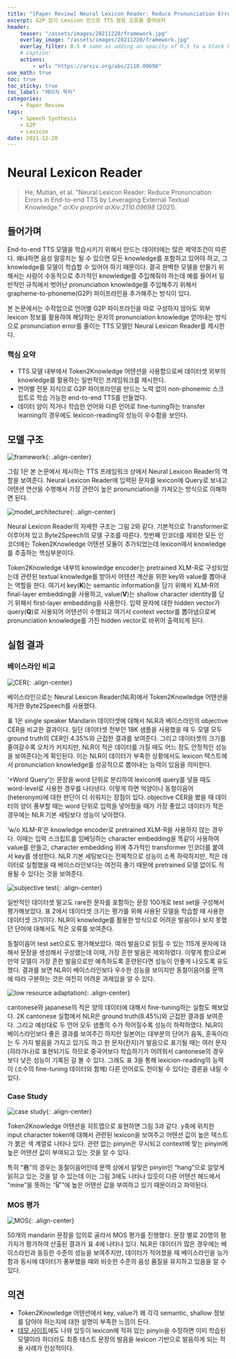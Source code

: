 ```yaml
---
title: "[Paper Review] Neural Lexicon Reader: Reduce Pronunciation Errors in End-to-end TTS by Leveraging External Textual Knowledge"
excerpt: G2P 없이 Lexicon 만으로 TTS 발음 오류를 줄여보자
header:
    teaser: "/assets/images/20211220/framework.jpg"
    overlay_image: "/assets/images/20211220/framework.jpg"
    overlay_filter: 0.5 # same as adding an opacity of 0.5 to a black background
    # caption: 
    actions:
        - url: "https://arxiv.org/abs/2110.09698"
use_math: true
toc: true
toc_sticky: true
toc_label: "페이지 목차"
categories: 
    - Paper Review
tags: 
    - Speech Synthesis
    - G2P
    - Lexicon
date: 2021-12-20
---
```


# Neural Lexicon Reader

> He, Mutian, et al. "Neural Lexicon Reader: Reduce Pronunciation Errors in End-to-end TTS by Leveraging External Textual Knowledge." *arXiv preprint arXiv:2110.09698* (2021).
> 

## 들어가며

End-to-end TTS 모델을 학습시키기 위해서 만드는 데이터에는 많은 제약조건이 따른다. 왜냐하면 음성 말뭉치는 될 수 있으면 모든 knowledge를 포함하고 있어야 하고, 그 knowledge를 모델이 학습할 수 있어야 하기 때문이다. 결국 완벽한 모델을 만들기 위해서는 사람이 수동적으로 추가적인 knowledge를 주입해줘야 하는데 예를 들어서 일반적인 규칙에서 벗어난 pronunciation knowledge를 주입해주기 위해서 grapheme-to-phoneme(G2P) 파이프라인을 추가해주는 방식이 있다. 

본 논문에서는 수작업으로 언어별 G2P 파이프라인을 따로 구성하지 않아도 외부 lexicon 정보를 활용하여 해당하는 문자의 pronunciation knowledge 얻어내는 방식으로 pronunciation error를 줄이는 TTS 모델인 Neural Lexicon Reader를 제시한다.

### 핵심 요약

- TTS 모델 내부에서 Token2Knowledge 어텐션을 사용함으로써 데이터셋 외부의 knowledge를 활용하는 일반적인 프레임워크를 제시한다.
- 언어별 전문 지식으로 G2P 파이프라인을 만드는 노력 없이 non-phonemic 스크립트로 학습 가능한 end-to-end TTS를 만들었다.
- 데이터 양이 적거나 학습한 언어와 다른 언어로 fine-tuning하는 transfer learning의 경우에도 lexicon-reading의 성능이 우수함을 보인다.

## 모델 구조

![framework](/assets/images/20211220/framework.jpg){: .align-center}  

그림 1은 본 논문에서 제시하는 TTS 프레임워크 상에서 Neural Lexicon Reader의 역할을 보여준다. Neural Lexicon Reader에 입력된 문자를 lexicon에 Query로 보내고 어텐션 연산을 수행해서 가장 관련이 높은 pronunciation을 가져오는 방식으로 이해하면 된다.

![model_architecture](/assets/images/20211220/model_architecture.jpg){: .align-center}  

Neural Lexicon Reader의 자세한 구조는 그림 2와 같다. 기본적으로 Transformer로 이루어져 있고 Byte2Speech의 모델 구조를 따른다. 첫번째 인코더를 제외한 모든 인코더에는 Token2Knowledge 어텐션 모듈이 추가되었는데 lexicon에서 knowledge를 추출하는 핵심부분이다. 

Token2Knowledge 내부의 knowledge encoder는 pretrained XLM-R로 구성되었는데 관련된 textual knowledge를 받아서 어텐션 계산을 위한 key와 value를 뽑아내는 역할을 한다. 여기서 key(**K**)는 semantic information을 담기 위해서 XLM-R의 final-layer embedding을 사용하고, value(**V**)는 shallow character identity를 담기 위해서 first-layer embedding을 사용한다. 입력 문자에 대한 hidden vector가 query(**Q**)로 사용되어 어텐션이 수행되고 여기서 context vector를 뽑아냄으로써 pronunciation knowledge를 가진 hidden vector로 바뀌어 출력되게 된다.

## 실험 결과

### 베이스라인 비교

![CER](/assets/images/20211220/CER.jpg){: .align-center}  

베이스라인으로는 Neural Lexicon Reader(NLR)에서 Token2Knowledge 어텐션을 제거한 Byte2Speech를 사용했다. 

표 1은 single speaker Mandarin 데이터셋에 대해서 NLR과 베이스라인의 objective CER을 비교한 결과이다. 일단 데이터셋 전부인 18K 샘플을 사용했을 때 두 모델 모두 ground truth의 CER인 4.35%와 근접한 결과를 보여준다. 그리고 데이터셋의 크기를 줄여갈수록 오차가 커지지만, NLR이 적은 데이터를 가질 때도 어느 정도 안정적인 성능을 보여준다는게 확인된다. 이는 NLR이 데이터가 부족한 상황에서도 lexicon 텍스트에서 pronunciation knowledge를 성공적으로 뽑아내는 능력이 있음을 의미한다.

‘+Word Query’는 문장을 word 단위로 분리하여 lexicon에 query를 넣을 때도 word-level로 사용한 경우를 나타낸다. 이렇게 하면 억양이나 동철이음어(heteronym)에 대한 판단이 더 쉬워지는 장점이 있다. objective CER을 봤을 때 데이터의 양이 풍부할 때는 word 단위로 입력을 넣어줬을 때가 가장 좋았고 데이터가 적은 경우에는 NLR 기본 세팅보다 성능이 낮아졌다.

‘w/o XLM-R’은 knowledge encoder로 pretrained XLM-R을 사용하지 않는 경우다. 이때는 입력 스크립트를 임베딩하는 character embedding을 똑같이 사용하여 value를 만들고, character embedding 위에 추가적인 transformer 인코더를 붙여서 key를 생성한다. NLR 기본 세팅보다는 전체적으로 성능이 소폭 하락하지만, 적은 데이터로 실험했을 때 베이스라인보다는 여전히 좋기 때문에 pretrained 모델 없이도 적용될 수 있다는 것을 보여준다.

![subjective test](/assets/images/20211220/subjective_test.jpg){: .align-center}  

일반적인 데이터셋 말고도 rare한 문자를 포함하는 문장 100개로 test set을 구성해서 평가해보았다. 표 2에서 데이터셋 크기는 평가를 위해 사용된 모델을 학습할 때 사용한 데이터셋 크기이다. NLR이 knowledge를 활용한 방식으로 어려운 발음이나 보지 못했던 단어에 대해서도 적은 오류를 보여준다.

동철이음어 test set으로도 평가해보았다. 여러 발음으로 읽힐 수 있는 115개 문자에 대해서 문장을 생성해서 구성했는데 이때, 가장 흔한 발음은 제외하였다. 이렇게 함으로써 만약 모델이 가장 흔한 발음으로만 예측하도록 훈련된다면 성능이 안좋게 나오도록 유도했다. 결과를 보면 NLR이 베이스라인보다 우수한 성능을 보이지만 동철이음어를 문맥에 따라 구분하는 것은 여전히 어려운 과제임을 알 수 있다.

![low resource adaptation](/assets/images/20211220/low_resource_adaptation.jpg){: .align-center}  

cantonese와 japanese의 적은 양의 데이터에 대해서 fine-tuning하는 실험도 해보았다. 2K cantonese 실험에서 NLR은 ground truth(8.45%)와 근접한 결과를 보여준다. 그리고 예상대로 두 언어 모두 샘플의 수가 적어질수록 성능이 하락하였다. NLR이 베이스라인보다 좋은 결과를 보여주긴 하지만 일본어는 대부분의 단어가 음독, 훈독이라는 두 가지 발음을 가지고 있기도 하고 한 문자(칸지)가 발음으로 표기될 때는 여러 문자(히라가나)로 표현되기도 하므로 중국어보다 학습하기가 어려워서 cantonese의 경우보다 낮은 성능이 기록된 걸 볼 수 있다. 그래도 표 3을 통해 lexicion-reading의 능력이 (소수의 fine-tuning 데이터와 함께) 다른 언어로도 전이될 수 있다는 결론을 내릴 수 있다.

### Case Study

![case study](/assets/images/20211220/case_study.jpg){: .align-center}  

Token2Knowledge 어텐션을 히트맵으로 표현하면 그림 3과 같다. y축에 위치한 input character token에 대해서 관련된 lexicon을 보여주고 어텐션 값이 높은 텍스트가 붉은 색 계열로 나타나 있다. 관련 없는 pinyin은 무시되고 context에 맞는 pinyin에 높은 어텐션 값이 부여되고 있는 것을 알 수 있다. 

특히 “巷”의 경우는 동철이음어인데 문맥 상에서 알맞은 pinyin인 “hang”으로 알맞게 읽히고 있는 것을 알 수 있는데 이는 그림 3에도 나타나 있듯이 다른 어텐션 헤드에서 “mine”을 뜻하는 “矿”에 높은 어텐션 값을 부여하고 있기 때문이라고 파악된다.

### MOS 평가

![MOS](/assets/images/20211220/mos.jpg){: .align-center}  

50개의 mandarin 문장을 임의로 골라서 MOS 평가를 진행했다. 문장 별로 20명의 평가자가 평가하여 산출된 결과가 표 4에 나타나 있다. NLR은 데이터가 많은 경우에는 베이스라인과 동등한 수준의 성능을 보여주지만, 데이터가 적어졌을 때 베이스라인을 능가함과 동시에 데이터가 풍부했을 때와 비슷한 수준의 음성 품질을 유지하고 있음을 알 수 있다.

## 의견

- Token2Knowledge 어텐션에서 key, value가 왜 각각 semantic, shallow 정보를 담아야 하는지에 대한 설명이 부족한 느낌이 든다.
- [데모 사이트](https://mutiann.github.io/papers/nlr/)에도 나와 있듯이 lexicon에 적혀 있는 pinyin을 수정하면 이미 학습된 모델이라 하더라도  최종 테스트 문장의 발음을 lexicon 기반으로 발음하게 되는 적용 사례가 인상적이다.